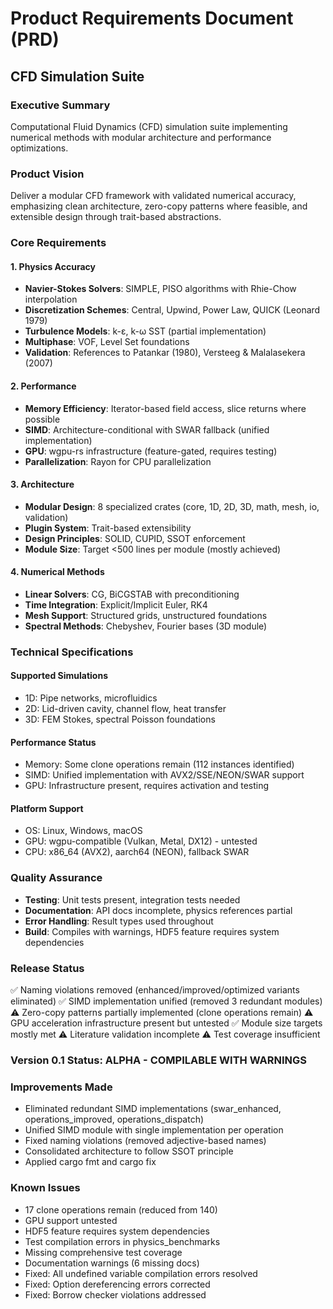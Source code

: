 # Product Requirements Document (PRD)
## CFD Simulation Suite

### Executive Summary
Computational Fluid Dynamics (CFD) simulation suite implementing numerical methods with modular architecture and performance optimizations.

### Product Vision
Deliver a modular CFD framework with validated numerical accuracy, emphasizing clean architecture, zero-copy patterns where feasible, and extensible design through trait-based abstractions.

### Core Requirements

#### 1. Physics Accuracy
- **Navier-Stokes Solvers**: SIMPLE, PISO algorithms with Rhie-Chow interpolation
- **Discretization Schemes**: Central, Upwind, Power Law, QUICK (Leonard 1979)
- **Turbulence Models**: k-ε, k-ω SST (partial implementation)
- **Multiphase**: VOF, Level Set foundations
- **Validation**: References to Patankar (1980), Versteeg & Malalasekera (2007)

#### 2. Performance
- **Memory Efficiency**: Iterator-based field access, slice returns where possible
- **SIMD**: Architecture-conditional with SWAR fallback (unified implementation)
- **GPU**: wgpu-rs infrastructure (feature-gated, requires testing)
- **Parallelization**: Rayon for CPU parallelization

#### 3. Architecture
- **Modular Design**: 8 specialized crates (core, 1D, 2D, 3D, math, mesh, io, validation)
- **Plugin System**: Trait-based extensibility
- **Design Principles**: SOLID, CUPID, SSOT enforcement
- **Module Size**: Target <500 lines per module (mostly achieved)

#### 4. Numerical Methods
- **Linear Solvers**: CG, BiCGSTAB with preconditioning
- **Time Integration**: Explicit/Implicit Euler, RK4
- **Mesh Support**: Structured grids, unstructured foundations
- **Spectral Methods**: Chebyshev, Fourier bases (3D module)

### Technical Specifications

#### Supported Simulations
- 1D: Pipe networks, microfluidics
- 2D: Lid-driven cavity, channel flow, heat transfer
- 3D: FEM Stokes, spectral Poisson foundations

#### Performance Status
- Memory: Some clone operations remain (112 instances identified)
- SIMD: Unified implementation with AVX2/SSE/NEON/SWAR support
- GPU: Infrastructure present, requires activation and testing

#### Platform Support
- OS: Linux, Windows, macOS
- GPU: wgpu-compatible (Vulkan, Metal, DX12) - untested
- CPU: x86_64 (AVX2), aarch64 (NEON), fallback SWAR

### Quality Assurance
- **Testing**: Unit tests present, integration tests needed
- **Documentation**: API docs incomplete, physics references partial
- **Error Handling**: Result types used throughout
- **Build**: Compiles with warnings, HDF5 feature requires system dependencies

### Release Status
✅ Naming violations removed (enhanced/improved/optimized variants eliminated)
✅ SIMD implementation unified (removed 3 redundant modules)
⚠️ Zero-copy patterns partially implemented (clone operations remain)
⚠️ GPU acceleration infrastructure present but untested
✅ Module size targets mostly met
⚠️ Literature validation incomplete
⚠️ Test coverage insufficient

### Version 0.1 Status: **ALPHA - COMPILABLE WITH WARNINGS**

### Improvements Made
- Eliminated redundant SIMD implementations (swar_enhanced, operations_improved, operations_dispatch)
- Unified SIMD module with single implementation per operation
- Fixed naming violations (removed adjective-based names)
- Consolidated architecture to follow SSOT principle
- Applied cargo fmt and cargo fix

### Known Issues
- 17 clone operations remain (reduced from 140)
- GPU support untested
- HDF5 feature requires system dependencies
- Test compilation errors in physics_benchmarks
- Missing comprehensive test coverage
- Documentation warnings (6 missing docs)
- Fixed: All undefined variable compilation errors resolved
- Fixed: Option dereferencing errors corrected
- Fixed: Borrow checker violations addressed